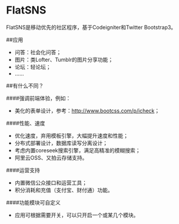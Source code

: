 FlatSNS
=======

FlatSNS是移动优先的社区程序，基于Codeigniter和Twitter Bootstrap3。

##应用  

* 问答：社会化问答；
* 图片：类Lofter、Tumblr的图片分享功能；
* 论坛：轻论坛；
* ……

##有什么不同？

####强调前端体验，例如：

* 美化的表单设计，参考：<http://www.bootcss.com/p/icheck>；

####性能、速度

* 优化速度，弃用模板引擎，大幅提升速度和性能；
* 分布式部署设计，数据库读写分离设计；
* 考虑内置coreseek搜索引擎，满足高精准的模糊搜索；
* 阿里云OSS、又拍云存储支持。

####运营支持

* 内置微信公众接口和运营工具；
* 积分消耗和充值（支付宝、财付通）功能。
                    

####功能模块可自定义

* 应用可根据需要开关，可以只开启一个或某几个模块。